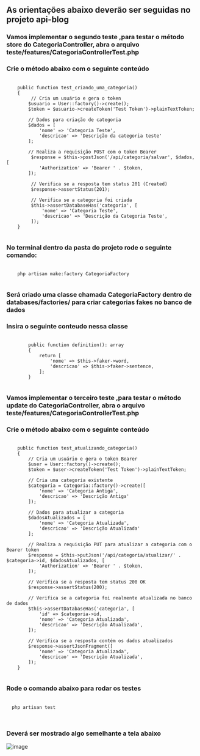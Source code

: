 ## As orientações abaixo deverão ser seguidas no projeto api-blog

### Vamos implementar o segundo teste ,para testar o método store do CategoriaController, abra o arquivo teste/features/CategoriaControllerTest.php
### Crie o método abaixo com o seguinte conteúdo
<pre class="language-php">
  <code class="language-php">
	public function test_criando_uma_categoria()
    {
         // Cria um usuário e gera o token
        $usuario = User::factory()->create();
        $token = $usuario->createToken('Test Token')->plainTextToken;

        // Dados para criação de categoria
        $dados = [
            'nome' => 'Categoria Teste',
            'descricao' => 'Descrição da categoria teste'
        ];

        // Realiza a requisição POST com o token Bearer
         $response = $this->postJson('/api/categoria/salvar', $dados, [
            'Authorization' => 'Bearer ' . $token,
        ]);

         // Verifica se a resposta tem status 201 (Created)
         $response->assertStatus(201);

         // Verifica se a categoria foi criada
         $this->assertDatabaseHas('categoria', [
             'nome' => 'Categoria Teste',
             'descricao' => 'Descrição da Categoria Teste',
         ]);
    }
  </code>
</pre>
### No terminal dentro da pasta do projeto rode o seguinte comando:

<pre class="language-php">
  <code class="language-php">
 	php artisan make:factory CategoriaFactory
  </code>
</pre>

### Será criado uma classe chamada CategoriaFactory dentro de databases/factories/ para criar categorias fakes no banco de dados
### Insira o seguinte conteudo nessa classe

<pre class="language-php">
  <code class="language-php">
 	    public function definition(): array
	    {
	        return [
	            'nome' => $this->faker->word,
	            'descricao' => $this->faker->sentence,
	        ];
	    }
  </code>
</pre>



### Vamos implementar o terceiro teste ,para testar o método update do CategoriaController,  abra o arquivo teste/features/CategoriaControllerTest.php
### Crie o método abaixo com o seguinte conteúdo
<pre class="language-php">
  <code class="language-php">
	public function test_atualizando_categoria()
    {
        // Cria um usuário e gera o token Bearer
        $user = User::factory()->create();
        $token = $user->createToken('Test Token')->plainTextToken;

        // Cria uma categoria existente
        $categoria = Categoria::factory()->create([
            'nome' => 'Categoria Antiga',
            'descricao' => 'Descrição Antiga'
        ]);

        // Dados para atualizar a categoria
        $dadosAtualizados = [
            'nome' => 'Categoria Atualizada',
            'descricao' => 'Descrição Atualizada'
        ];

        // Realiza a requisição PUT para atualizar a categoria com o Bearer token
        $response = $this->putJson('/api/categoria/atualizar/' . $categoria->id, $dadosAtualizados, [
            'Authorization' => 'Bearer ' . $token,
        ]);

        // Verifica se a resposta tem status 200 OK
        $response->assertStatus(200);

        // Verifica se a categoria foi realmente atualizada no banco de dados
        $this->assertDatabaseHas('categoria', [
            'id' => $categoria->id,
            'nome' => 'Categoria Atualizada',
            'descricao' => 'Descrição Atualizada',
        ]);

        // Verifica se a resposta contém os dados atualizados
        $response->assertJsonFragment([
            'nome' => 'Categoria Atualizada',
            'descricao' => 'Descrição Atualizada',
        ]);
    }
  </code>
</pre>


### Rode o comando abaixo para rodar os testes

<pre class="language-php">
  <code class="language-php">
  php artisan test
  
  </code>
</pre>

### Deverá ser mostrado algo semelhante a tela abaixo

![image](https://github.com/user-attachments/assets/fcffa058-e8c7-4fa8-891d-5b55c4279697)














